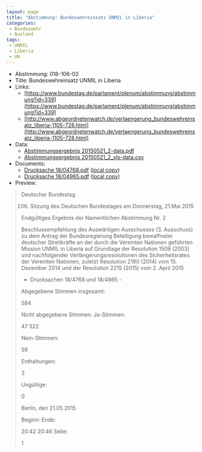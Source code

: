 ```yaml
---
layout: page
title: "Abstimmung: Bundeswehreinsatz UNMIL in Liberia"
categories:
 - Bundeswehr
 - Ausland
tags:
 - UNMIL
 - Liberia
 - UN
---
```


* Abstimmung: 018-106-02
* Title: Bundeswehreinsatz UNMIL in Liberia
* Links: 
    * [https://www.bundestag.de/parlament/plenum/abstimmung/abstimmung?id=339](https://www.bundestag.de/parlament/plenum/abstimmung/abstimmung?id=339)
    * [http://www.abgeordnetenwatch.de/verlaengerung_bundeswehreinsatz_liberia-1105-728.html](http://www.abgeordnetenwatch.de/verlaengerung_bundeswehreinsatz_liberia-1105-728.html)
* Data: 
    * [Abstimmungsergebnis 20150521_2-data.pdf](/res/abstimmungsliste/20150521_2-data.pdf)
    * [Abstimmungsergebnis 20150521_2_xls-data.csv](/res/abstimmungsliste/analyses/20150521_2_xls-data.csv)
* Documents: 
    * [Drucksache 18/04768.pdf](http://dip21.bundestag.de/dip21/btd/18/047/1804768.pdf) ([local copy](/res/abstimmungsdaten/018-106-02/1804768.pdf))
    * [Drucksache 18/04965.pdf](http://dip21.bundestag.de/dip21/btd/18/049/1804965.pdf) ([local copy](/res/abstimmungsdaten/018-106-02/1804965.pdf))
* Preview: 
> Deutscher Bundestag
> 
> 106. Sitzung des Deutschen Bundestages
> am Donnerstag, 21.Mai 2015
> 
> Endgültiges Ergebnis der Namentlichen Abstimmung Nr. 2
> 
> Beschlussempfehlung des Auswärtigen Ausschusses (3. Ausschuss) zu dem Antrag der
> Bundesregierung
> Beteiligung bewaffneter deutscher Streitkräfte an der durch die Vereinten Nationen
> geführten Mission UNMIL in Liberia auf Grundlage der Resolution 1509 (2003) und
> nachfolgender Verlängerungsresolutionen des Sicherheitsrates der Vereinten Nationen,
> zuletzt Resolution 2190 (2014) vom 15. Dezember 2014 und der Resolution 2215 (2015)
> vom 2. April 2015
> - Drucksachen 18/4768 und 18/4965 -
> 
> Abgegebene Stimmen insgesamt:
> 
> 584
> 
> Nicht abgegebene Stimmen:
> Ja-Stimmen:
> 
> 47
> 522
> 
> Nein-Stimmen:
> 
> 59
> 
> Enthaltungen:
> 
> 3
> 
> Ungültige:
> 
> 0
> 
> Berlin, den 21.05.2015
> 
> Beginn:
> Ende:
> 
> 20:42
> 20:46
> Seite:
> 
> 1
> 
> 
